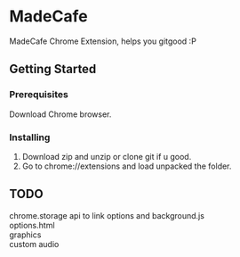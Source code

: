 # MadeCafe
MadeCafe Chrome Extension, helps you gitgood :P

## Getting Started
### Prerequisites
Download Chrome browser.
### Installing
1) Download zip and unzip or clone git if u good.  
2) Go to chrome://extensions and load unpacked the folder.

## TODO
chrome.storage api to link options and background.js  
options.html  
graphics  
custom audio  
